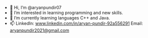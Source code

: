 - 👋 Hi, I’m @aryanpundir07
- 👀 I’m interested in learning programming and new skills.
- 🌱 I’m currently learning languages C++ and Java.
- 📫 LinkedIn: www.linkedin.com/in/aryan-pundir-92a556291
      Email: aryanpundir2021@gmail.com 

